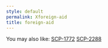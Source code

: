 ```yaml
---
style: default
permalink: Xforeign-aid
title: foreign-aid
---
```

You may also like:
[SCP-1772](http://scp-wiki.net/scp-1772)
[SCP-2288](http://scp-wiki.net/scp-2288)